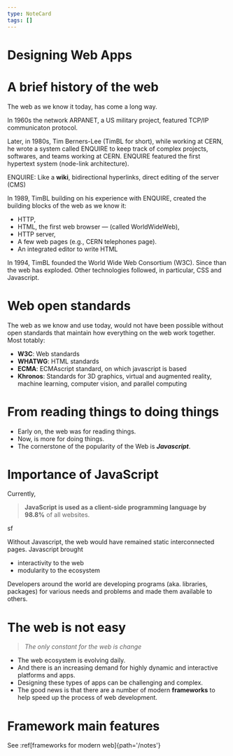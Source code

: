 ```yaml
---
type: NoteCard
tags: []
---
```


# Designing Web Apps
# A brief history of the web

The web as we know it today, has come a long way.

In 1960s the network ARPANET, a US military project, featured TCP/IP communicaton protocol.

Later, in 1980s, Tim Berners-Lee (TimBL for short), while working at CERN, he wrote a system called ENQUIRE to keep track of complex projects, softwares, and teams working at CERN. ENQUIRE featured the first hypertext system (node-link architecture).

ENQUIRE: Like a **wiki**, bidirectional hyperlinks, direct editing of the server (CMS)

In 1989, TimBL building on his experience with ENQUIRE, created the building blocks of the web as we know it:

*   HTTP,
*   HTML, the first web browser — (called WorldWideWeb),
*   HTTP server,
*   A few web pages (e.g., CERN telephones page).
*   An integrated editor to write HTML

In 1994, TimBL founded the World Wide Web Consortium (W3C). Since than the web has exploded. Other technologies followed, in particular, CSS and Javascript.

# Web open standards

The web as we know and use today, would not have been possible without open standards that maintain how everything on the web work together. Most totably:

*   **W3C**: Web standards
*   **WHATWG**: HTML standards
*   **ECMA**: ECMAscript standard, on which javascript is based
*   **Khronos**: Standards for 3D graphics, virtual and augmented reality, machine learning, computer vision, and parallel computing

# From reading things to doing things

*   Early on, the web was for reading things.
*   Now, is more for doing things.
*   The cornerstone of the popularity of the Web is ***Javascript***.

# Importance of JavaScript

Currently,

> **JavaScript is used as a client-side programming language by 98.8%** of all websites.

sf

Without Javascript, the web would have remained static interconnected pages. Javascript brought

*   interactivity to the web
*   modularity to the ecosystem

Developers around the world are developing programs (aka. libraries, packages) for various needs and problems and made them available to others.

# The web is not easy

> *The only constant for the web is change*

*   The web ecosystem is evolving daily.
*   And there is an increasing demand for highly dynamic and interactive platforms and apps.
*   Designing these types of apps can be challenging and complex.
*   The good news is that there are a number of modern **frameworks** to help speed up the process of web development.

# Framework main features

See :ref[frameworks for modern web]{path='/notes'}